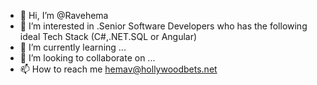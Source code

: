 - 👋 Hi, I’m @Ravehema
- 👀 I’m interested in .Senior Software Developers who has the following ideal Tech Stack (C#,.NET.SQL or Angular)
- 🌱 I’m currently learning ...
- 💞️ I’m looking to collaborate on ...
- 📫 How to reach me hemav@hollywoodbets.net

<!---
Ravehema/Ravehema is a ✨ special ✨ repository because its `README.md` (this file) appears on your GitHub profile.
You can click the Preview link to take a look at your changes.
--->
